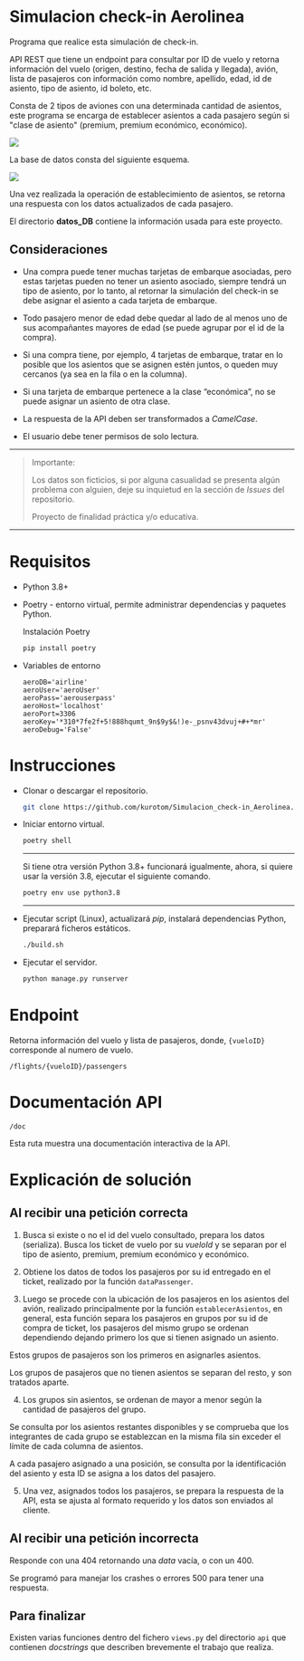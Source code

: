 # Simulacion check-in Aerolinea

Programa que realice esta simulación de check-in.

API REST que tiene un endpoint para consultar por ID de vuelo y retorna información del vuelo (origen, destino, fecha de salida y llegada), avión, lista de pasajeros con información como nombre, apellido, edad, id de asiento, tipo de asiento, id boleto, etc.

Consta de 2 tipos de aviones con una determinada cantidad de asientos, este programa se encarga de establecer asientos a cada pasajero según si "clase de asiento" (premium, premium económico, económico).

![](asiento_aviones.png)

La base de datos consta del siguiente esquema.

![](diagrama.png)

Una vez realizada la operación de establecimiento de asientos, se retorna una respuesta con los datos actualizados de cada pasajero.

El directorio **datos_DB** contiene la información usada para este proyecto.


## Consideraciones

* Una compra puede tener muchas tarjetas de embarque asociadas, pero estas tarjetas pueden no tener un asiento asociado, siempre tendrá un tipo de asiento, por lo tanto, al retornar la simulación del check-in se debe asignar el asiento a cada tarjeta de embarque.

* Todo pasajero menor de edad debe quedar al lado de al menos uno de sus acompañantes mayores de edad (se puede agrupar por el id de la compra).

* Si una compra tiene, por ejemplo, 4 tarjetas de embarque, tratar en lo posible que los asientos que se asignen estén juntos, o queden muy cercanos (ya sea en la fila o en la columna).

* Si una tarjeta de embarque pertenece a la clase “económica”, no se puede asignar un asiento de otra clase.

* La respuesta de la API deben ser transformados a *CamelCase*.

* El usuario debe tener permisos de solo lectura.


---

>
> Importante:
>
> Los datos son ficticios, si por alguna casualidad se presenta algún problema con alguien, deje su inquietud en la sección de *Issues* del repositorio.
>
> Proyecto de finalidad práctica y/o educativa.
>

---

# Requisitos

* Python 3.8+

* Poetry - entorno virtual, permite administrar dependencias y paquetes Python.

  Instalación Poetry

  ```python
  pip install poetry
  ```

* Variables de entorno

  ```  
  aeroDB='airline'
  aeroUser='aeroUser'
  aeroPass='aerouserpass'
  aeroHost='localhost'
  aeroPort=3306
  aeroKey='*310*7fe2f+5!888hqumt_9n$9y$&!)e-_psnv43dvuj+#+*mr'
  aeroDebug='False'
  ```


# Instrucciones

* Clonar o descargar el repositorio.

  ```bash
  git clone https://github.com/kurotom/Simulacion_check-in_Aerolinea.git
  ```

* Iniciar entorno virtual.

  ```bash
  poetry shell
  ```

  ---

  Si tiene otra versión Python 3.8+ funcionará igualmente, ahora, si quiere usar la versión 3.8, ejecutar el siguiente comando.

  ```bash
  poetry env use python3.8
  ```

  ---


* Ejecutar script (Linux), actualizará *pip*, instalará dependencias Python, preparará ficheros estáticos.

  ```bash
  ./build.sh
  ```

* Ejecutar el servidor.

  ```bash
  python manage.py runserver
  ```


# Endpoint

Retorna información del vuelo y lista de pasajeros, donde, `{vueloID}` corresponde al numero de vuelo.

```
/flights/{vueloID}/passengers
```

# Documentación API

```
/doc
```

Esta ruta muestra una documentación interactiva de la API.


# Explicación de solución

## Al recibir una petición correcta

1. Busca si existe o no el id del vuelo consultado, prepara los datos (serializa). Busca los ticket de vuelo por su *vueloId* y se separan por el tipo de asiento, premium, premium económico y económico.

2. Obtiene los datos de todos los pasajeros por su id entregado en el ticket, realizado por la función `dataPassenger`.

3. Luego se procede con la ubicación de los pasajeros en los asientos del avión, realizado principalmente por la función `establecerAsientos`, en general, esta función separa los pasajeros en grupos por su id de compra de ticket, los pasajeros del mismo grupo se ordenan dependiendo dejando primero los que si tienen asignado un asiento.

  Estos grupos de pasajeros son los primeros en asignarles asientos.

  Los grupos de pasajeros que no tienen asientos se separan del resto, y son tratados aparte.

4. Los grupos sin asientos, se ordenan de mayor a menor según la cantidad de pasajeros del grupo.

  Se consulta por los asientos restantes disponibles y se comprueba que los integrantes de cada grupo se establezcan en la misma fila sin exceder el límite de cada columna de asientos.

  A cada pasajero asignado a una posición, se consulta por la identificación del asiento y esta ID se asigna a los datos del pasajero.

5. Una vez, asignados todos los pasajeros, se prepara la respuesta de la API, esta se ajusta al formato requerido y los datos son enviados al cliente.


## Al recibir una petición incorrecta

Responde con una 404 retornando una *data* vacía, o con un 400.

Se programó para manejar los crashes o errores 500 para tener una respuesta.


## Para finalizar

Existen varias funciones dentro del fichero `views.py` del directorio `api` que contienen *docstrings* que describen brevemente el trabajo que realiza.
